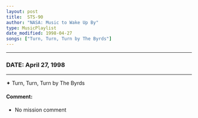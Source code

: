 ```yaml
---
layout: post
title:  STS-90
author: "NASA: Music to Wake Up By"
type: MusicPlaylist
date_modified: 1998-04-27
songs: ["Turn, Turn, Turn by The Byrds"]
---
```


----
### DATE: April 27, 1998
----
✦ Turn, Turn, Turn by The Byrds

#### Comment:
* No mission comment



<br/>
<center>
	<a target="_blank"
	   href="https://twitter.com/intent/tweet?hashtags=Space,NASA,Playlist,NASAWakeupCalls,SpaceProgram&text={{ page.author}}, '{{ page.songs.first }}' {{ page.title }}, {{ page.date | date: '%B %d, %Y' }}. {{ site.url }}{{ page.url }} @nasawakeupcalls">
	   <i class="fab fa-twitter" alt="Tweet this page" style="font-size: 1.3em;"></i>
	</a>
	&nbsp; 	<i class="fas fa-user-astronaut" style="font-size: 1.5em;"></i> &nbsp;
    <a type="amzn" search="'Turn, Turn, Turn by The Byrds'" category="popular music">
        <i class="fab fa-amazon" style="font-size: 1.3em;"></i>
    </a>
</center>
